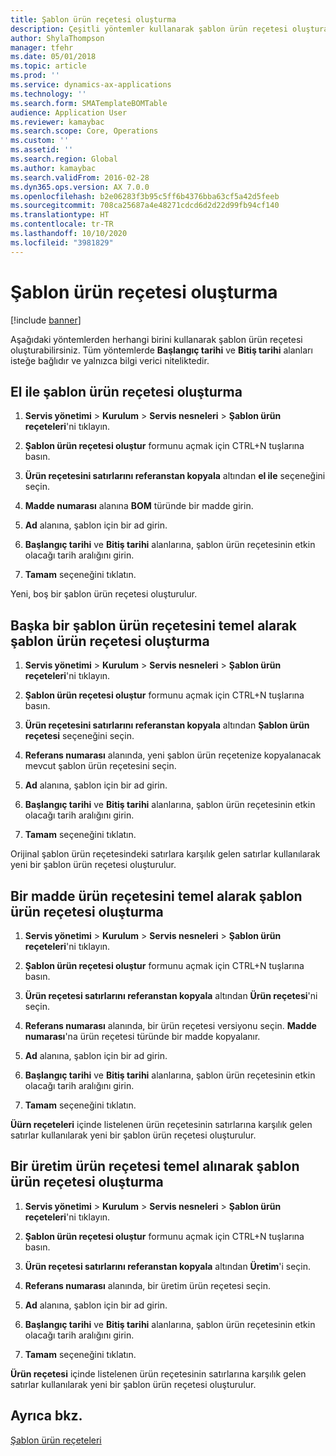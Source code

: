 ```yaml
---
title: Şablon ürün reçetesi oluşturma
description: Çeşitli yöntemler kullanarak şablon ürün reçetesi oluşturabilirsiniz.
author: ShylaThompson
manager: tfehr
ms.date: 05/01/2018
ms.topic: article
ms.prod: ''
ms.service: dynamics-ax-applications
ms.technology: ''
ms.search.form: SMATemplateBOMTable
audience: Application User
ms.reviewer: kamaybac
ms.search.scope: Core, Operations
ms.custom: ''
ms.assetid: ''
ms.search.region: Global
ms.author: kamaybac
ms.search.validFrom: 2016-02-28
ms.dyn365.ops.version: AX 7.0.0
ms.openlocfilehash: b2e06283f3b95c5ff6b4376bba63cf5a42d5feeb
ms.sourcegitcommit: 708ca25687a4e48271cdcd6d2d22d99fb94cf140
ms.translationtype: HT
ms.contentlocale: tr-TR
ms.lasthandoff: 10/10/2020
ms.locfileid: "3981829"
---
```

# <a name="create-a-template-bom"></a>Şablon ürün reçetesi oluşturma   

[!include [banner](../includes/banner.md)]


Aşağıdaki yöntemlerden herhangi birini kullanarak şablon ürün reçetesi oluşturabilirsiniz. Tüm yöntemlerde **Başlangıç tarihi** ve **Bitiş tarihi** alanları isteğe bağlıdır ve yalnızca bilgi verici niteliktedir.

## <a name="create-a-template-bom-manually"></a>El ile şablon ürün reçetesi oluşturma

1.  **Servis yönetimi** \> **Kurulum** \> **Servis nesneleri** \> **Şablon ürün reçeteleri**'ni tıklayın.

2.  **Şablon ürün reçetesi oluştur** formunu açmak için CTRL+N tuşlarına basın.

3.  **Ürün reçetesini satırlarını referanstan kopyala** altından **el ile** seçeneğini seçin.

4.  **Madde numarası** alanına **BOM** türünde bir madde girin.

5.  **Ad** alanına, şablon için bir ad girin.

6.  **Başlangıç tarihi** ve **Bitiş tarihi** alanlarına, şablon ürün reçetesinin etkin olacağı tarih aralığını girin.

7.  **Tamam** seçeneğini tıklatın.

Yeni, boş bir şablon ürün reçetesi oluşturulur.

## <a name="create-a-template-bom-based-on-another-template-bom"></a>Başka bir şablon ürün reçetesini temel alarak şablon ürün reçetesi oluşturma

1.  **Servis yönetimi** \> **Kurulum** \> **Servis nesneleri** \> **Şablon ürün reçeteleri**'ni tıklayın.

2.  **Şablon ürün reçetesi oluştur** formunu açmak için CTRL+N tuşlarına basın.

3.  **Ürün reçetesini satırlarını referanstan kopyala** altından **Şablon ürün reçetesi** seçeneğini seçin.

4.  **Referans numarası** alanında, yeni şablon ürün reçetenize kopyalanacak mevcut şablon ürün reçetesini seçin.

5.  **Ad** alanına, şablon için bir ad girin.

6.  **Başlangıç tarihi** ve **Bitiş tarihi** alanlarına, şablon ürün reçetesinin etkin olacağı tarih aralığını girin.

7.  **Tamam** seçeneğini tıklatın.

Orijinal şablon ürün reçetesindeki satırlara karşılık gelen satırlar kullanılarak yeni bir şablon ürün reçetesi oluşturulur.

## <a name="create-a-template-bom-based-on-an-item-bom"></a>Bir madde ürün reçetesini temel alarak şablon ürün reçetesi oluşturma

1.  **Servis yönetimi** \> **Kurulum** \> **Servis nesneleri** \> **Şablon ürün reçeteleri**'ni tıklayın.

2.  **Şablon ürün reçetesi oluştur** formunu açmak için CTRL+N tuşlarına basın.

3.  **Ürün reçetesi satırlarını referanstan kopyala** altından **Ürün reçetesi**'ni seçin.

4.  **Referans numarası** alanında, bir ürün reçetesi versiyonu seçin. **Madde numarası**'na ürün reçetesi türünde bir madde kopyalanır.

5.  **Ad** alanına, şablon için bir ad girin.

6.  **Başlangıç tarihi** ve **Bitiş tarihi** alanlarına, şablon ürün reçetesinin etkin olacağı tarih aralığını girin.

7.  **Tamam** seçeneğini tıklatın.

**Üürn reçeteleri** içinde listelenen ürün reçetesinin satırlarına karşılık gelen satırlar kullanılarak yeni bir şablon ürün reçetesi oluşturulur.

## <a name="create-a-template-bom-based-on-a-production-bom"></a>Bir üretim ürün reçetesi temel alınarak şablon ürün reçetesi oluşturma

1.  **Servis yönetimi** \> **Kurulum** \> **Servis nesneleri** \> **Şablon ürün reçeteleri**'ni tıklayın.

2.  **Şablon ürün reçetesi oluştur** formunu açmak için CTRL+N tuşlarına basın.

3.  **Ürün reçetesi satırlarını referanstan kopyala** altından **Üretim**'i seçin.

4.  **Referans numarası** alanında, bir üretim ürün reçetesi seçin.

5.  **Ad** alanına, şablon için bir ad girin.

6.  **Başlangıç tarihi** ve **Bitiş tarihi** alanlarına, şablon ürün reçetesinin etkin olacağı tarih aralığını girin.

7.  **Tamam** seçeneğini tıklatın.

**Ürün reçetesi** içinde listelenen ürün reçetesinin satırlarına karşılık gelen satırlar kullanılarak yeni bir şablon ürün reçetesi oluşturulur.

## <a name="see-also"></a>Ayrıca bkz.

[Şablon ürün reçeteleri](template-boms.md)

  


